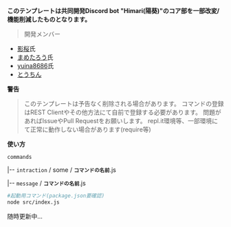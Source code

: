 **__このテンプレートは共同開発Discord bot "Himari(陽葵)"のコア部を一部改変/機能削減したものとなります。__**

> 開発メンバー
- [影桜](https://github.com/kage-sakura)氏
- [まめたろう](https://github.com/Mametaro-discord)氏
- [yuina8686](https://github.com/yuina8686)氏
- [とうちん](https://github.com/Nich87)

**警告**
> このテンプレートは予告なく削除される場合があります。
> コマンドの登録はREST Clientやその他方法にて自前で登録する必要があります。
> 問題があればIssueやPull Requestをお願いします。
> repl.it環境等、一部環境にて正常に動作しない場合があります(require等)

**使い方**

`commands`

|-- `intraction` / some / **`コマンドの名前`**.js

|-- `message` / **`コマンドの名前`**.js

```bash
#起動用コマンド(package.json要確認)
node src/index.js
```

随時更新中...